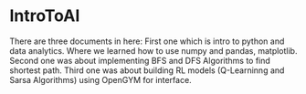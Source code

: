 # IntroToAI

There are three documents in here:
First one which is intro to python and data analytics. Where we learned how to use numpy and pandas, matplotlib.
Second one was about implementing BFS and DFS Algorithms to find shortest path. 
Third one was about building RL models (Q-Learninng and Sarsa Algorithms) using OpenGYM for interface. 
